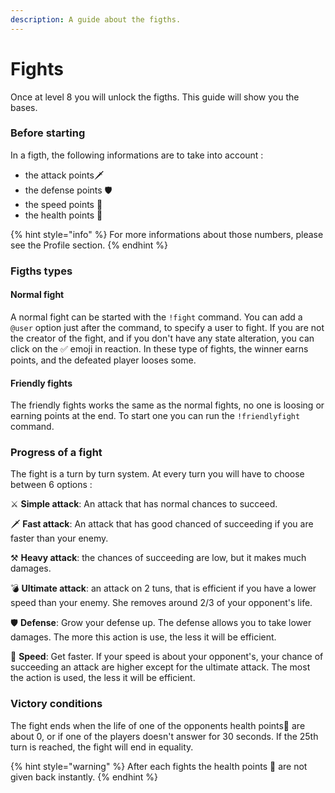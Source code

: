 ```yaml
---
description: A guide about the figths.
---
```


# Fights

Once at level 8 you will unlock the figths. This guide will show you the bases.

### Before starting

In a figth, the following informations are to take into account :

* the attack points🗡 
* the defense points  🛡 
* the speed points 🚀 
* the health points 💙 

{% hint style="info" %}
For more informations about those numbers, please see the Profile section.
{% endhint %}

### Figths types

#### Normal fight

A normal fight can be started with the `!fight` command. You can add a `@user` option just after the command, to specify a user to fight. If you are not the creator of the fight, and if you don't have any state alteration, you can click on the ✅ emoji in reaction. In these type of fights, the winner earns points, and the defeated player looses some.

#### Friendly fights

The friendly fights works the same as the normal fights, no one is loosing or earning points at the end. To start one you can run the `!friendlyfight` command.

### Progress of a fight

The fight is a turn by turn system. At every turn you will have to choose between 6 options :

⚔  **Simple attack**: An attack that has normal chances to succeed.

🗡  **Fast attack**: An attack that has good chanced of succeeding if you are faster than your enemy.

⚒  **Heavy attack**: the chances of succeeding are low, but it makes much damages.

💣  **Ultimate attack**: an attack on 2 tuns, that is efficient if you have a lower speed than your enemy. She removes around 2/3 of your opponent's life.

🛡  **Defense**: Grow your defense up. The defense allows you to take lower damages. The more this action is use, the less it will be efficient.

🚀 **Speed**: Get faster. If your speed is about your opponent's, your chance of succeeding an attack are higher except for the ultimate attack. The most the action is used, the less it will be efficient.

### Victory conditions

 The fight ends when the life of one of the opponents health points💙 are about 0, or if one of the players doesn't answer for 30 seconds. If the 25th turn is reached, the fight will end in equality. 

{% hint style="warning" %}
After each fights the health points 💙 are not given back instantly.
{% endhint %}





